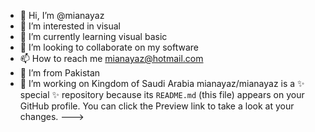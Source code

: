 - 👋 Hi, I’m @mianayaz
- 👀 I’m interested in visual 
- 🌱 I’m currently learning visual basic
- 💞️ I’m looking to collaborate on my software 
- 📫 How to reach me mianayaz@hotmail.com
- 👋 I’m from Pakistan 
- 👋 I’m working on Kingdom of Saudi Arabia 
mianayaz/mianayaz is a ✨ special ✨ repository because its `README.md` (this file) appears on your GitHub profile.
You can click the Preview link to take a look at your changes.
--->
